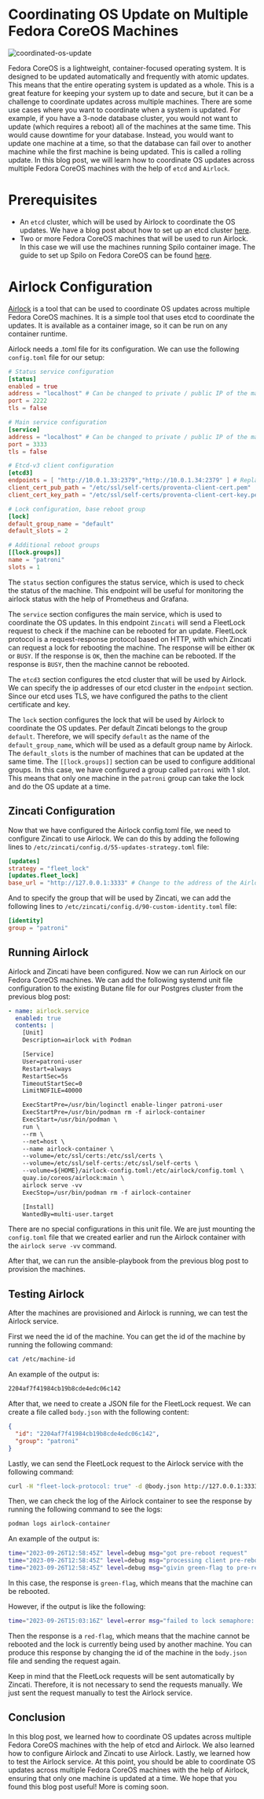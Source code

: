 # Coordinating OS Update on Multiple Fedora CoreOS Machines

![coordinated-os-update](./coordinated-updates.jpg)

Fedora CoreOS is a lightweight, container-focused operating system. It is designed to be updated automatically and frequently with atomic updates. This means that the entire operating system is updated as a whole. This is a great feature for keeping your system up to date and secure, but it can be a challenge to coordinate updates across multiple machines. There are some use cases where you want to coordinate when a system is updated. For example, if you have a 3-node database cluster, you would not want to update (which requires a reboot) all of the machines at the same time. This would cause downtime for your database. Instead, you would want to update one machine at a time, so that the database can fail over to another machine while the first machine is being updated. This is called a rolling update. In this blog post, we will learn how to coordinate OS updates across multiple Fedora CoreOS machines with the help of `etcd` and `Airlock`.

# Prerequisites

- An `etcd` cluster, which will be used by Airlock to coordinate the OS updates. We have a blog post about how to set up an etcd cluster [here](./blog-etcd_Cluster.md).
- Two or more Fedora CoreOS machines that will be used to run Airlock. In this case we will use the machines running Spilo container image. The guide to set up Spilo on Fedora CoreOS can be found [here](./blog-Running_Spilo.md).

# Airlock Configuration

[Airlock](https://github.com/coreos/airlock) is a tool that can be used to coordinate OS updates across multiple Fedora CoreOS machines. It is a simple tool that uses etcd to coordinate the updates. It is available as a container image, so it can be run on any container runtime.

Airlock needs a .toml file for its configuration. We can use the following `config.toml` file for our setup:

```toml
# Status service configuration
[status]
enabled = true
address = "localhost" # Can be changed to private / public IP of the machine
port = 2222
tls = false

# Main service configuration
[service]
address = "localhost" # Can be changed to private / public IP of the machine
port = 3333
tls = false

# Etcd-v3 client configuration
[etcd3]
endpoints = [ "http://10.0.1.33:2379","http://10.0.1.34:2379" ] # Replace with your etcd endpoints
client_cert_pub_path = "/etc/ssl/self-certs/proventa-client-cert.pem"
client_cert_key_path = "/etc/ssl/self-certs/proventa-client-cert-key.pem"

# Lock configuration, base reboot group
[lock]
default_group_name = "default"
default_slots = 2

# Additional reboot groups
[[lock.groups]]
name = "patroni"
slots = 1
```

The `status` section configures the status service, which is used to check the status of the machine. This endpoint will be useful for monitoring the airlock status with the help of Prometheus and Grafana.

The `service` section configures the main service, which is used to coordinate the OS updates. In this endpoint `Zincati` will send a FleetLock request to check if the machine can be rebooted for an update. FleetLock protocol is a request-response protocol based on HTTP, with which Zincati can request a lock for rebooting the machine. The response will be either `OK` or `BUSY`. If the response is `OK`, then the machine can be rebooted. If the response is `BUSY`, then the machine cannot be rebooted.

The `etcd3` section configures the etcd cluster that will be used by Airlock. We can specify the ip addresses of our etcd cluster in the `endpoint` section. Since our etcd uses TLS, we have configured the paths to the client certificate and key.

The `lock` section configures the lock that will be used by Airlock to coordinate the OS updates. Per default Zincati belongs to the group `default`. Therefore, we will specify `default` as the name of the `default_group_name`, which will be used as a default group name by Airlock. The `default_slots` is the number of machines that can be updated at the same time. The `[[lock.groups]]` section can be used to configure additional groups. In this case, we have configured a group called `patroni` with 1 slot. This means that only one machine in the `patroni` group can take the lock and do the OS update at a time.

## Zincati Configuration

Now that we have configured the Airlock config.toml file, we need to configure Zincati to use Airlock. We can do this by adding the following lines to `/etc/zincati/config.d/55-updates-strategy.toml` file:

```toml
[updates]
strategy = "fleet_lock"
[updates.fleet_lock]
base_url = "http://127.0.0.1:3333" # Change to the address of the Airlock service
```

And to specify the group that will be used by Zincati, we can add the following lines to `/etc/zincati/config.d/90-custom-identity.toml` file:

```toml
[identity]
group = "patroni"
```

## Running Airlock

Airlock and Zincati have been configured. Now we can run Airlock on our Fedora CoreOS machines. We can add the following systemd unit file configuration to the existing Butane file for our Postgres cluster from the previous blog post:

```yaml
- name: airlock.service
  enabled: true
  contents: |
    [Unit]
    Description=airlock with Podman

    [Service]
    User=patroni-user
    Restart=always
    RestartSec=5s
    TimeoutStartSec=0
    LimitNOFILE=40000

    ExecStartPre=/usr/bin/loginctl enable-linger patroni-user
    ExecStartPre=/usr/bin/podman rm -f airlock-container
    ExecStart=/usr/bin/podman \
    run \
    --rm \
    --net=host \
    --name airlock-container \
    --volume=/etc/ssl/certs:/etc/ssl/certs \
    --volume=/etc/ssl/self-certs:/etc/ssl/self-certs \
    --volume=${HOME}/airlock-config.toml:/etc/airlock/config.toml \
    quay.io/coreos/airlock:main \
    airlock serve -vv
    ExecStop=/usr/bin/podman rm -f airlock-container

    [Install]
    WantedBy=multi-user.target
```

There are no special configurations in this unit file. We are just mounting the `config.toml` file that we created earlier and run the Airlock container with the `airlock serve -vv` command.

After that, we can run the ansible-playbook from the previous blog post to provision the machines.

## Testing Airlock

After the machines are provisioned and Airlock is running, we can test the Airlock service.

First we need the id of the machine. You can get the id of the machine by running the following command:

```bash
cat /etc/machine-id
```

An example of the output is:

```bash
2204af7f41984cb19b8cde4edc06c142
```

After that, we need to create a JSON file for the FleetLock request. We can create a file called `body.json` with the following content:

```json
{
  "id": "2204af7f41984cb19b8cde4edc06c142",
  "group": "patroni"
}
```

Lastly, we can send the FleetLock request to the Airlock service with the following command:

```bash
curl -H "fleet-lock-protocol: true" -d @body.json http://127.0.0.1:3333/v1/pre-reboot
```

Then, we can check the log of the Airlock container to see the response by running the following command to see the logs:

```bash
podman logs airlock-container
```

An example of the output is:

```bash
time="2023-09-26T12:58:45Z" level=debug msg="got pre-reboot request"
time="2023-09-26T12:58:45Z" level=debug msg="processing client pre-reboot request" group=patroni id=2204af7f41984cb19b8cde4edc06c142
time="2023-09-26T12:58:45Z" level=debug msg="givin green-flag to pre-reboot request" group=patroni id=2204af7f41984cb19b8cde4edc06c142
```

In this case, the response is `green-flag`, which means that the machine can be rebooted.

However, if the output is like the following:

```bash
time="2023-09-26T15:03:16Z" level=error msg="failed to lock semaphore: all 1 semaphore slots currently locked"
```

Then the response is a `red-flag`, which means that the machine cannot be rebooted and the lock is currently being used by another machine. You can produce this response by changing the id of the machine in the `body.json` file and sending the request again.

Keep in mind that the FleetLock requests will be sent automatically by Zincati. Therefore, it is not necessary to send the requests manually. We just sent the request manually to test the Airlock service.

## Conclusion

In this blog post, we learned how to coordinate OS updates across multiple Fedora CoreOS machines with the help of etcd and Airlock. We also learned how to configure Airlock and Zincati to use Airlock. Lastly, we learned how to test the Airlock service. At this point, you should be able to coordinate OS updates across multiple Fedora CoreOS machines with the help of Airlock, ensuring that only one machine is updated at a time. We hope that you found this blog post useful! More is coming soon.
